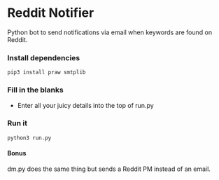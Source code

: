 # Reddit Notifier

Python bot to send notifications via email when keywords are found on Reddit.

### Install dependencies

    pip3 install praw smtplib

### Fill in the blanks     

- Enter all your juicy details into the top of run.py

### Run it

    python3 run.py


#### Bonus

dm.py does the same thing but sends a Reddit PM instead of an email.
